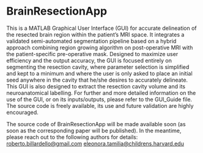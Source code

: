 # BrainResectionApp
This is a MATLAB Graphical User Interface (GUI) for accurate delineation of the resected brain region within the patient’s MRI space. It integrates a validated semi-automated segmentation pipeline based on a hybrid approach combining region growing algorithm on post-operative MRI with the patient-specific pre-operative mask. Designed to maximize user efficiency and the output accuracy, the GUI is focused entirely on segmenting the resection cavity, where parameter selection is simplified and kept to a minimum and where the user is only asked to place an initial seed anywhere in the cavity that he/she desires to accurately delineate. This GUI is also designed to extract the resection cavity volume and its neuroanatomical labelling. For further and more detailed information on the use of the GUI, or on its inputs/outputs, please refer to the GUI_Guide file. The source code is freely available, its use and future validation are highly encouraged.

The source code of BrainResectionApp will be made available soon (as soon as the corresponding paper will be published). 
In the meantime, please reach out to the following authors for details: 
roberto.billardello@gmail.com
eleonora.tamilia@childrens.harvard.edu

